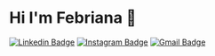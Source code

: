# Hi I'm Febriana 👋

[![Linkedin Badge](https://img.shields.io/badge/-Febriana-blue?style=flat&logo=Linkedin&logoColor=white&link=https://www.linkedin.com/in/febrianaa/)](https://www.linkedin.com/in/febrianaa/)
[![Instagram Badge](https://img.shields.io/badge/-@febrianaa27_-purple?style=flat&logo=instagram&logoColor=white&link=https://www.instagram.com/febrianaa27_/)](https://www.instagram.com/febrianaa27_/)
[![Gmail Badge](https://img.shields.io/badge/-Febriana-c14438?style=flat&logo=Gmail&logoColor=white&link=mailto:febrianaa2722@gmail.com)](mailto:febrianaa2722@gmail.com)
